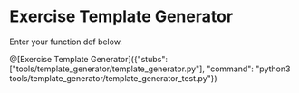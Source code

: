 # Exercise Template Generator

Enter your function def below.

@[Exercise Template Generator]({"stubs": ["tools/template_generator/template_generator.py"], "command": "python3 tools/template_generator/template_generator_test.py"})
